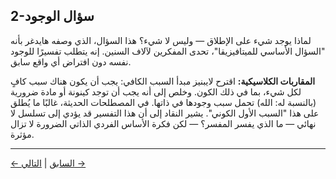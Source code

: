 ## 2-سؤال الوجود

لماذا يوجد شيء على الإطلاق — وليس لا شيء؟ هذا السؤال، الذي وصفه هايدغر بأنه "السؤال الأساسي للميتافيزيقا"، تحدى المفكرين لآلاف السنين. إنه يتطلب تفسيرًا للوجود نفسه دون افتراض أي واقع سابق.

**المقاربات الكلاسيكية:**
اقترح لايبنيز مبدأ السبب الكافي: يجب أن يكون هناك سبب كافٍ لكل شيء، بما في ذلك الكون. وخلص إلى أنه يجب أن توجد كينونة أو مادة ضرورية (بالنسبة له: الله) تحمل سبب وجودها في ذاتها. في المصطلحات الحديثة، غالبًا ما يُطلق على هذا "السبب الأول الكوني". يشير النقاد إلى أن هذا التفسير قد يؤدي إلى تسلسل لا نهائي — ما الذي يفسر المفسر؟ — لكن فكرة الأساس الفردي الذاتي الضرورة لا تزال مؤثرة.

---
<div class="navigation-links">
<a href="../01_المقدمة/" class="nav-link prev-link">← السابق</a> | <a href="../03_بنية_الواقع/" class="nav-link next-link">التالي →</a>
</div>
